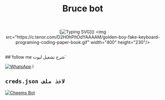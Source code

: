 <h1 align="center">Bruce bot</h1>
<br>
<div align="center">

[![Typing SVG](https://readme-typing-svg.demolab.com?font=Fira+Code&pause=1000&color=00CB22&width=435&lines=بوت+اونوهانا+بوت+قابل+للتطوير;كل+شي+غير+مشفر+استمتع+وشكرا+لك+%3A3;%5B+بروس+هو+المطور+تدعمه+7لاتنسى+%5D_)]()
<img src="https://c.tenor.com/D2H0hPltOdYAAAAM/golden-boy-fake-keyboard-programing-coding-paper-book.gif" width="400" height="230"/>
</div>
<br>
##`follow me شرح تشغيل لبوت`


[![WhatsApp](https://img.shields.io/badge/قناة-25D366?style=for-the-badge&logo=whatsapp&logoColor=white)](https://wa.me/967733707084)
l
## `creds.json لاخذ ملف`
[![Cheems Bot](https://repl.it/badge/github/quiec/whatsasena)](https://replit.com/@kofdemon87/Nezuko-pair)
